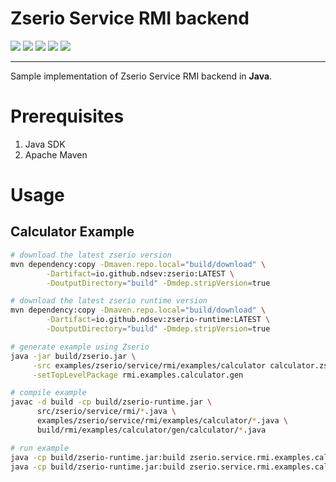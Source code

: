 # Zserio Service RMI backend

[![](https://github.com/ndsev/zserio-service-rmi-java/actions/workflows/build_linux.yml/badge.svg)](https://github.com/ndsev/zserio-service-rmi-java/actions/workflows/build_linux.yml)
[![](https://github.com/ndsev/zserio-service-rmi-java/actions/workflows/build_windows.yml/badge.svg)](https://github.com/ndsev/zserio-service-rmi-java/actions/workflows/build_windows.yml)
[![](https://img.shields.io/github/watchers/ndsev/zserio-service-rmi-java.svg)](https://GitHub.com/ndsev/zserio-service-rmi-java/watchers)
[![](https://img.shields.io/github/forks/ndsev/zserio-service-rmi-java.svg)](https://GitHub.com/ndsev/zserio-service-rmi-java/network/members)
[![](https://img.shields.io/github/stars/ndsev/zserio-service-rmi-java.svg?color=yellow)](https://GitHub.com/ndsev/zserio-service-rmi-java/stargazers)

--------

Sample implementation of Zserio Service RMI backend in **Java**.

# Prerequisites

1. Java SDK
2. Apache Maven

# Usage

## Calculator Example

```bash
# download the latest zserio version
mvn dependency:copy -Dmaven.repo.local="build/download" \
        -Dartifact=io.github.ndsev:zserio:LATEST \
        -DoutputDirectory="build" -Dmdep.stripVersion=true

# download the latest zserio runtime version
mvn dependency:copy -Dmaven.repo.local="build/download" \
        -Dartifact=io.github.ndsev:zserio-runtime:LATEST \
        -DoutputDirectory="build" -Dmdep.stripVersion=true

# generate example using Zserio
java -jar build/zserio.jar \
     -src examples/zserio/service/rmi/examples/calculator calculator.zs -java build \
     -setTopLevelPackage rmi.examples.calculator.gen

# compile example
javac -d build -cp build/zserio-runtime.jar \
      src/zserio/service/rmi/*.java \
      examples/zserio/service/rmi/examples/calculator/*.java \
      build/rmi/examples/calculator/gen/calculator/*.java

# run example
java -cp build/zserio-runtime.jar:build zserio.service.rmi.examples.calculator.CalculatorServer &
java -cp build/zserio-runtime.jar:build zserio.service.rmi.examples.calculator.CalculatorClient
```
